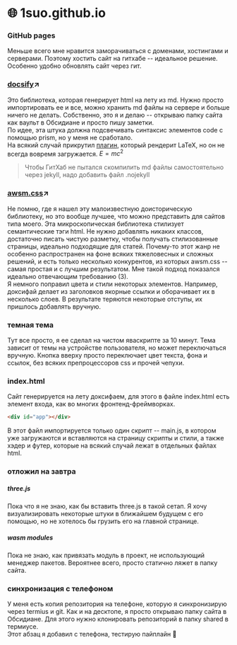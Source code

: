 # 🌐 1suo.github.io
### GitHub pages
Меньше всего мне нравится заморачиваться с доменами, хостингами и серверами. Поэтому хостить сайт на гитхабе -- идеальное решение. Особенно удобно обновлять сайт через гит.

### [docsify](https://github.com/docsifyjs/docsify/)↗️
Это библиотека, которая генерирует html на лету из md. Нужно просто импортировать ее и все, можно хранить md файлы на сервере и больше ничего не делать. Собственно, это я и делаю -- открываю папку сайта как ваульт в Обсидиане и просто пишу заметки.  
По идее, эта штука должна подсвечивать синтаксис элементов code с помощью prism, но у меня не сработало.   
На всякий случай прикрутил [плагин](https://github.com/scruel/docsify-latex), который рендерит LaTeX, но он не всегда вовремя загружается.  $E=mc^2$
>Чтобы ГитХаб не пытался скомпилить md файлы самостоятельно через jekyll, надо добавить файл .nojekyll

### [awsm.css](https://igoradamenko.com/awsm.css/v2/)↗️
Не помню, где я нашел эту малоизвестную доисторическую библиотеку, но это вообще лучшее, что можно представить для сайтов типа моего. Эта микроскопическая библиотека стилизует семантические тэги html. Не нужно добавлять никаких классов, достаточно писать чистую разметку, чтобы получать стилизованные страницы, идеально подходящие для статей. Почему-то этот жанр не особенно распространен на фоне всяких тяжеловесных и сложных решений, и есть только несколько конкурентов, из которых awsm.css -- самая простая и с лучшим результатом. Мне такой подход показался идеально отвечающим требованию (3).  
Я немного поправил цвета и стили некоторых элементов. Например, доксифай делает из заголовков якорные ссылки и оборачивает их в несколько слоев. В результате теряются некоторые отступы, их пришлось добавлять вручную.

### темная тема
Тут все просто, я ее сделал на чистом яваскрипте за 10 минут. Тема зависит от темы на устройстве пользователя, но может переключаться вручную. Кнопка вверху просто переключает цвет текста, фона и ссылок, без всяких препроцессоров css и прочей чепухи.

### index.html
Сайт генерируется на лету доксифаем, для этого в файле index.html есть элемент входа, как во многих фронтенд-фреймворках.  
```html
<div id="app"></div>
```  
В этот файл импортируется только один скрипт -- main.js, в котором уже загружаются и вставляются на страницу скрипты и стили, а также хэдер и футер, которые на всякий случай лежат в отдельных файлах html. 

### отложил на завтра
##### three.js
Пока что я не знаю, как бы вставить three.js в такой сетап. Я хочу визуализировать некоторые штуки в ближайшем будущем с его помощью, но не хотелось бы грузить его на главной странице.
##### wasm modules
Пока не знаю, как привязать модуль в проект, не использующий менеджер пакетов. Вероятнее всего, просто статично ляжет в папку сайта.
### синхронизация с телефоном
У меня есть копия репозитория на телефоне, которую я синхронизирую через termius и git. Как и на десктопе, я просто открываю папку сайта в Обсидиане. Для этого нужно клонировать репозиторий в папку shared в термиусе.  
Этот абзац я добавил с телефона, тестирую пайплайн 🦾
